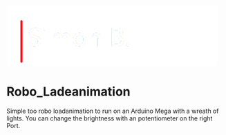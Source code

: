 ![Name-Logo](name-logo.png)

# Robo_Ladeanimation
Simple too robo loadanimation to run on an Arduino Mega with  a  wreath of lights. You can change the brightness with an 
potentiometer on the right Port.
